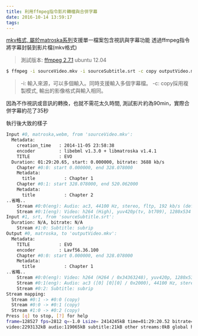 ```yaml
---
title: 利用ffmpeg指令影片轉檔與合併字幕
date: 2016-10-14 13:59:17
tags:
---
```


[mkv格式, 屬於matroska系列](https://zh.wikipedia.org/wiki/Matroska)支援單一檔案包含視訊與字幕功能
透過ffmpeg指令將字幕封裝到影片檔(mkv格式)
> 測試版本: [ffmpeg 2.7.1](https://www.johnvansickle.com/ffmpeg/) ubuntu 12.04
``` bash
$ ffmpeg -i sourceVideo.mkv -i sourceSubtitle.srt -c copy outputVideo.mkv
```
> -i: 輸入來源，可以多個輸入。同時支援輸入多個字幕檔。
> -c: copy採用複製模式, 輸出的影像格式與輸入相同。

因為不作視訊或音訊的轉換，也就不需花太久時間, 測試影片約為90min，實際合併字幕約花了35秒
<!-- more -->
執行後大致的樣子
``` bash
Input #0, matroska,webm, from 'sourceVideo.mkv':
  Metadata:
    creation_time   : 2014-11-05 23:58:38
    encoder         : libebml v1.3.0 + libmatroska v1.4.1
    TITLE           : EVO
  Duration: 01:29:20.65, start: 0.000000, bitrate: 3688 kb/s
    Chapter #0:0: start 0.000000, end 328.078000
    Metadata:
      title           : Chapter 1
    Chapter #0:1: start 328.078000, end 520.062000
    Metadata:
      title           : Chapter 2
..省略..
    Stream #0:0(eng): Audio: ac3, 44100 Hz, stereo, fltp, 192 kb/s (default)
    Stream #0:1(eng): Video: h264 (High), yuv420p(tv, bt709), 1280x534 [SAR 1:1 DAR 640:267], 23.98 fps, 23.98 tbr, 1k tbn, 180k tbc (default)
Input #1, srt, from 'sourceSubtitle.srt':
  Duration: N/A, bitrate: N/A
    Stream #1:0: Subtitle: subrip
Output #0, matroska, to 'outputVideo.mkv':
  Metadata:
    TITLE           : EVO
    encoder         : Lavf56.36.100
    Chapter #0:0: start 0.000000, end 328.078000
    Metadata:
      title           : Chapter 1
..省略..
    Stream #0:0(eng): Video: h264 (H264 / 0x34363248), yuv420p, 1280x534 [SAR 1:1 DAR 640:267], q=2-31, 23.98 fps, 23.98 tbr, 1k tbn, 1k tbc (default)
    Stream #0:1(eng): Audio: ac3 ([0] [0][0] / 0x2000), 44100 Hz, stereo, 192 kb/s (default)
    Stream #0:2: Subtitle: subrip
Stream mapping:
  Stream #0:1 -> #0:0 (copy)
  Stream #0:0 -> #0:1 (copy)
  Stream #1:0 -> #0:2 (copy)
Press [q] to stop, [?] for help
frame=128527 fps=2812 q=-1.0 Lsize= 2414245kB time=01:29:20.52 bitrate=3689.5kbits/s    
video:2293132kB audio:119065kB subtitle:21kB other streams:0kB global headers:0kB muxing overhead: 0.084050%
```
